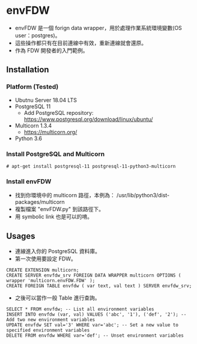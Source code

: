 # envFDW
- envFDW 是一個 forign data wrapper，用於處理作業系統環境變數(OS user：postgres)。
- 這些操作都只有在目前連線中有效，重新連線就會還原。
- 作為 FDW 開發者的入門範例。

## Installation
### Platform (Tested)
- Ubutnu Server 18.04 LTS
- PostgreSQL 11
   - Add PostgreSQL repository: https://www.postgresql.org/download/linux/ubuntu/
- Multicorn 1.3.4
   - https://multicorn.org/
- Python 3.6

### Install PostgreSQL and Multicorn
```
# apt-get install postgresql-11 postgresql-11-python3-multicorn
```

### Install envFDW
- 找到你環境中的 multicorn 路徑，本例為： /usr/lib/python3/dist-packages/multicorn
- 複製檔案 "envFDW.py" 到該路徑下。
- 用 symbolic link 也是可以的唷。

## Usages
- 連線進入你的 PostgreSQL 資料庫。
- 第一次使用要設定 FDW。
```
CREATE EXTENSION multicorn;
CREATE SERVER envfdw_srv FOREIGN DATA WRAPPER multicorn OPTIONS ( wrapper 'multicorn.envFDW.FDW' );
CREATE FOREIGN TABLE envfdw ( var text, val text ) SERVER envfdw_srv;
```
- 之後可以當作一般 Table 進行查詢。
```
SELECT * FROM envfdw; -- List all environment variables
INSERT INTO envfdw (var, val) VALUES ('abc', '1'), ('def', '2'); -- Add two new environment variables
UPDATE envfdw SET val='3' WHERE var='abc'; -- Set a new value to specified environment variables
DELETE FROM envfdw WHERE var='def'; -- Unset environment variables
```


